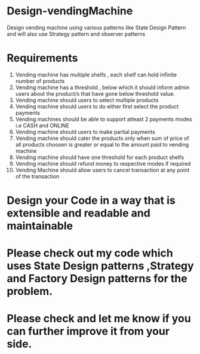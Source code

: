 # Design-vendingMachine
Design vending machine using various patterns like State Design Pattern and will also use Strategy pattern and observer patterns

 # Requirements
 1. Vending machine has multiple shelfs , each shelf can hold infinite number of products
 2. Vending machine has a threshold , below which it should inform admin users about the product/s that have gone below threshold value.
 3. Vending machine should users to select multiple products
 4. Vending machine should users to do either first select the product payments
 5. Vending machines should be able to support atleast 2 payments modes i.e CASH and ONLINE
 6. Vending machine should users to make partial payments
 7. Vending machine should cater the products only when sum of price of all products choosen is greater or equal to the amount paid to vending machine
 8. Vending machine should have one threshold for each product shelfs
 9. Vending machine should refund money to respective modes if required
 10. Vending Machine should allow users to cancel transaction at any point of the transaction
     
    
# Design your Code in a way that is extensible and readable and maintainable

# Please check out my code which uses State Design patterns ,Strategy and Factory Design patterns for the problem.

# Please check and let me know if you can further improve it from your side.
